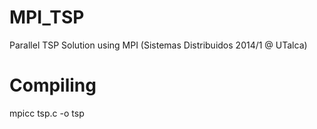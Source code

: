 MPI_TSP
=======

Parallel TSP Solution using MPI (Sistemas Distribuidos 2014/1 @ UTalca)

Compiling
=======

 mpicc tsp.c -o tsp
 
